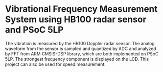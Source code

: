 # Vibrational Frequency Measurement System using HB100 radar sensor and PSoC 5LP
The vibration is measured by the HB100 Doppler radar sensor. The analog waveform from the sensor is sampled and quantized by ADC and analyzed by FFT from ARM CMSIS-DSP library, which are both implemented on PSoC 5LP. The strongest frequency component is displayed on the LCD. This project can also be used for speed measurement.
